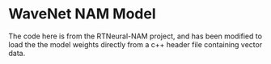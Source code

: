 # WaveNet NAM Model

The code here is from the RTNeural-NAM project, and has been modified to load the the model weights directly from a c++ header file containing vector data. 